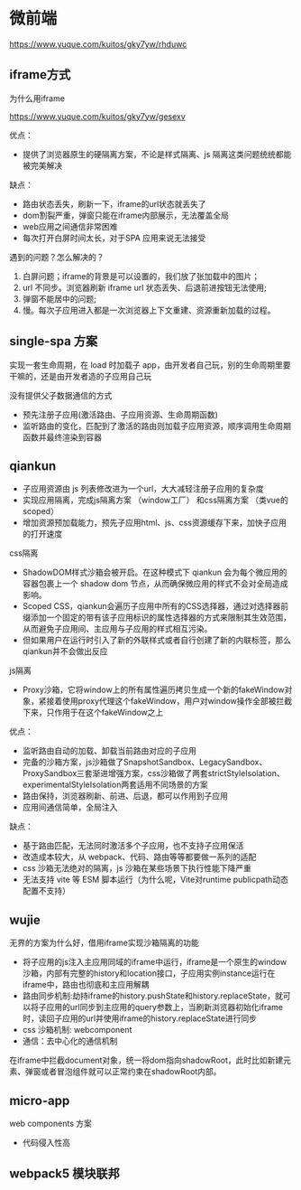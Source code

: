# 微前端
https://www.yuque.com/kuitos/gky7yw/rhduwc
## iframe方式

为什么用iframe

https://www.yuque.com/kuitos/gky7yw/gesexv

优点：
- 提供了浏览器原生的硬隔离方案，不论是样式隔离、js 隔离这类问题统统都能被完美解决

缺点：
- 路由状态丢失，刷新一下，iframe的url状态就丢失了
- dom割裂严重，弹窗只能在iframe内部展示，无法覆盖全局
- web应用之间通信非常困难
- 每次打开白屏时间太长，对于SPA 应用来说无法接受

遇到的问题？怎么解决的？

1. 白屏问题；iframe的背景是可以设置的，我们放了张加载中的图片；
2. url 不同步。浏览器刷新 iframe url 状态丢失、后退前进按钮无法使用;
3. 弹窗不能居中的问题;
4. 慢。每次子应用进入都是一次浏览器上下文重建、资源重新加载的过程。

## single-spa 方案
实现一套生命周期，在 load 时加载子 app，由开发者自己玩，别的生命周期里要干嘛的，还是由开发者造的子应用自己玩

没有提供父子数据通信的方式

- 预先注册子应用(激活路由、子应用资源、生命周期函数)
- 监听路由的变化，匹配到了激活的路由则加载子应用资源，顺序调用生命周期函数并最终渲染到容器

## qiankun
- 子应用资源由 js 列表修改进为一个url，大大减轻注册子应用的复杂度
- 实现应用隔离，完成js隔离方案 （window工厂） 和css隔离方案 （类vue的scoped）
- 增加资源预加载能力，预先子应用html、js、css资源缓存下来，加快子应用的打开速度

css隔离
- ShadowDOM样式沙箱会被开启。在这种模式下 qiankun 会为每个微应用的容器包裹上一个 shadow dom 节点，从而确保微应用的样式不会对全局造成影响。
- Scoped CSS，qiankun会遍历子应用中所有的CSS选择器，通过对选择器前缀添加一个固定的带有该子应用标识的属性选择器的方式来限制其生效范围，从而避免子应用间、主应用与子应用的样式相互污染。
- 但如果用户在运行时引入了新的外联样式或者自行创建了新的内联标签，那么qiankun并不会做出反应 

js隔离
- Proxy沙箱，它将window上的所有属性遍历拷贝生成一个新的fakeWindow对象，紧接着使用proxy代理这个fakeWindow，用户对window操作全部被拦截下来，只作用于在这个fakeWindow之上


优点：
- 监听路由自动的加载、卸载当前路由对应的子应用
- 完备的沙箱方案，js沙箱做了SnapshotSandbox、LegacySandbox、ProxySandbox三套渐进增强方案，css沙箱做了两套strictStyleIsolation、experimentalStyleIsolation两套适用不同场景的方案
- 路由保持，浏览器刷新、前进、后退，都可以作用到子应用
- 应用间通信简单，全局注入

缺点：

- 基于路由匹配，无法同时激活多个子应用，也不支持子应用保活
- 改造成本较大，从 webpack、代码、路由等等都要做一系列的适配
- css 沙箱无法绝对的隔离，js 沙箱在某些场景下执行性能下降严重
- 无法支持 vite 等 ESM 脚本运行（为什么呢，Vite对runtime publicpath动态配置不支持）

## wujie
无界的方案为什么好，借用iframe实现沙箱隔离的功能

- 将子应用的js注入主应用同域的iframe中运行，iframe是一个原生的window沙箱，内部有完整的history和location接口，子应用实例instance运行在iframe中，路由也彻底和主应用解耦
- 路由同步机制:劫持iframe的history.pushState和history.replaceState，就可以将子应用的url同步到主应用的query参数上，当刷新浏览器初始化iframe时，读回子应用的url并使用iframe的history.replaceState进行同步
- css 沙箱机制: webcomponent
- 通信：去中心化的通信机制

在iframe中拦截document对象，统一将dom指向shadowRoot，此时比如新建元素、弹窗或者冒泡组件就可以正常约束在shadowRoot内部。

## micro-app
web components 方案

- 代码侵入性高


## webpack5 模块联邦



